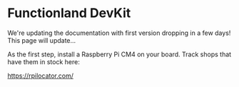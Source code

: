 # Functionland DevKit

We're updating the documentation with first version dropping in a few days! This page will update...

As the first step, install a Raspberry Pi CM4 on your board. Track shops that have them in stock here:

https://rpilocator.com/
